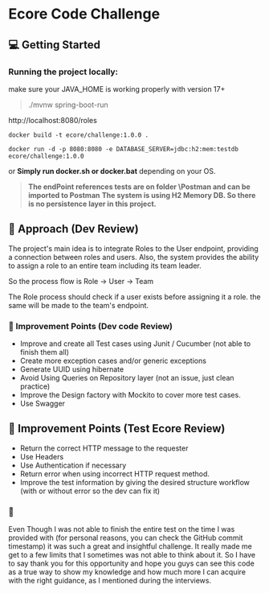 # Ecore Code Challenge

## :computer: Getting Started

### Running the project locally:
make sure your JAVA_HOME is working properly with version 17+
> ./mvnw spring-boot-run

http://localhost:8080/roles


````docker build -t ecore/challenge:1.0.0 . ````

````docker run -d -p 8080:8080 -e DATABASE_SERVER=jdbc:h2:mem:testdb ecore/challenge:1.0.0````

or **Simply run docker.sh or docker.bat** depending on your OS.

>**The endPoint references tests are on folder \Postman and can be imported to Postman**
>**The system is using H2 Memory DB. So there is no persistence layer in this project.**

## :pencil: Approach (Dev Review)
The project's main idea is to integrate Roles to the User endpoint, providing a connection between roles and users.
Also, the system provides the ability to assign a role to an entire team including its team leader.

So the process flow is Role -> User -> Team

The Role process should check if a user exists before assigning it a role. the same will be made to the team's endpoint.

### :wrench: Improvement Points (Dev code Review)
* Improve and create all Test cases using Junit / Cucumber (not able to finish them all)
* Create more exception cases and/or generic exceptions
* Generate UUID using hibernate
* Avoid Using Queries on Repository layer (not an issue, just clean practice)
* Improve the Design factory with Mockito to cover more test cases.
* Use Swagger 

## :pencil: Improvement Points (Test Ecore Review)
* Return the correct HTTP message to the requester
* Use Headers 
* Use Authentication if necessary
* Return error when using incorrect HTTP request method.
* Improve the test information by giving the desired structure workflow (with or without error so the dev can fix it)

### :speech_balloon:
Even Though I was not able to finish the entire test on the time I was provided with (for personal reasons, you can check the GitHub commit timestamp) it was such a great and insightful challenge.
It really made me get to a few limits that I sometimes was not able to think about it.
So I have to say thank you for this opportunity and hope you guys can see this code as a true way to show my knowledge and how much more I can acquire with the right guidance, as I mentioned during the interviews.
